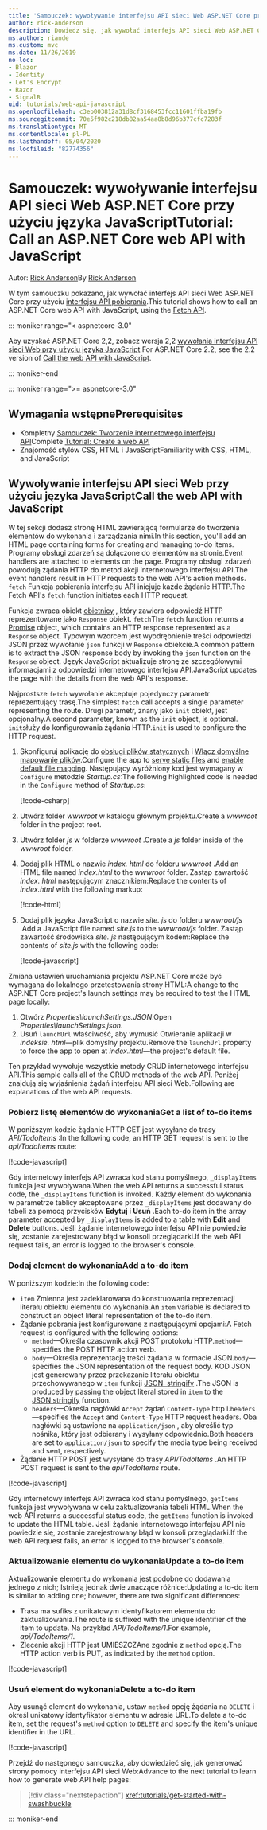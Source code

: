 ```yaml
---
title: 'Samouczek: wywoływanie interfejsu API sieci Web ASP.NET Core przy użyciu języka JavaScript'
author: rick-anderson
description: Dowiedz się, jak wywołać interfejs API sieci Web ASP.NET Core przy użyciu języka JavaScript.
ms.author: riande
ms.custom: mvc
ms.date: 11/26/2019
no-loc:
- Blazor
- Identity
- Let's Encrypt
- Razor
- SignalR
uid: tutorials/web-api-javascript
ms.openlocfilehash: c3eb003812a31d8cf3168453fcc11601ffba19fb
ms.sourcegitcommit: 70e5f982c218db82aa54aa8b8d96b377cfc7283f
ms.translationtype: MT
ms.contentlocale: pl-PL
ms.lasthandoff: 05/04/2020
ms.locfileid: "82774356"
---
```

# <a name="tutorial-call-an-aspnet-core-web-api-with-javascript"></a><span data-ttu-id="d133e-103">Samouczek: wywoływanie interfejsu API sieci Web ASP.NET Core przy użyciu języka JavaScript</span><span class="sxs-lookup"><span data-stu-id="d133e-103">Tutorial: Call an ASP.NET Core web API with JavaScript</span></span>

<span data-ttu-id="d133e-104">Autor: [Rick Anderson](https://twitter.com/RickAndMSFT)</span><span class="sxs-lookup"><span data-stu-id="d133e-104">By [Rick Anderson](https://twitter.com/RickAndMSFT)</span></span>

<span data-ttu-id="d133e-105">W tym samouczku pokazano, jak wywołać interfejs API sieci Web ASP.NET Core przy użyciu [interfejsu API pobierania](https://developer.mozilla.org/docs/Web/API/Fetch_API).</span><span class="sxs-lookup"><span data-stu-id="d133e-105">This tutorial shows how to call an ASP.NET Core web API with JavaScript, using the [Fetch API](https://developer.mozilla.org/docs/Web/API/Fetch_API).</span></span>

::: moniker range="< aspnetcore-3.0"

<span data-ttu-id="d133e-106">Aby uzyskać ASP.NET Core 2,2, zobacz wersja 2,2 [wywołania interfejsu API sieci Web przy użyciu języka JavaScript](xref:tutorials/first-web-api#call-the-web-api-with-javascript).</span><span class="sxs-lookup"><span data-stu-id="d133e-106">For ASP.NET Core 2.2, see the 2.2 version of [Call the web API with JavaScript](xref:tutorials/first-web-api#call-the-web-api-with-javascript).</span></span>

::: moniker-end

::: moniker range=">= aspnetcore-3.0"

## <a name="prerequisites"></a><span data-ttu-id="d133e-107">Wymagania wstępne</span><span class="sxs-lookup"><span data-stu-id="d133e-107">Prerequisites</span></span>

* <span data-ttu-id="d133e-108">Kompletny [Samouczek: Tworzenie internetowego interfejsu API](xref:tutorials/first-web-api)</span><span class="sxs-lookup"><span data-stu-id="d133e-108">Complete [Tutorial: Create a web API](xref:tutorials/first-web-api)</span></span>
* <span data-ttu-id="d133e-109">Znajomość stylów CSS, HTML i JavaScript</span><span class="sxs-lookup"><span data-stu-id="d133e-109">Familiarity with CSS, HTML, and JavaScript</span></span>

## <a name="call-the-web-api-with-javascript"></a><span data-ttu-id="d133e-110">Wywoływanie interfejsu API sieci Web przy użyciu języka JavaScript</span><span class="sxs-lookup"><span data-stu-id="d133e-110">Call the web API with JavaScript</span></span>

<span data-ttu-id="d133e-111">W tej sekcji dodasz stronę HTML zawierającą formularze do tworzenia elementów do wykonania i zarządzania nimi.</span><span class="sxs-lookup"><span data-stu-id="d133e-111">In this section, you'll add an HTML page containing forms for creating and managing to-do items.</span></span> <span data-ttu-id="d133e-112">Programy obsługi zdarzeń są dołączone do elementów na stronie.</span><span class="sxs-lookup"><span data-stu-id="d133e-112">Event handlers are attached to elements on the page.</span></span> <span data-ttu-id="d133e-113">Programy obsługi zdarzeń powodują żądania HTTP do metod akcji internetowego interfejsu API.</span><span class="sxs-lookup"><span data-stu-id="d133e-113">The event handlers result in HTTP requests to the web API's action methods.</span></span> <span data-ttu-id="d133e-114">`fetch` Funkcja pobierania interfejsu API inicjuje każde żądanie HTTP.</span><span class="sxs-lookup"><span data-stu-id="d133e-114">The Fetch API's `fetch` function initiates each HTTP request.</span></span>

<span data-ttu-id="d133e-115">Funkcja zwraca obiekt [obietnicy](https://developer.mozilla.org/docs/Web/JavaScript/Reference/Global_Objects/Promise) , który zawiera odpowiedź HTTP reprezentowane jako `Response` obiekt. `fetch`</span><span class="sxs-lookup"><span data-stu-id="d133e-115">The `fetch` function returns a [Promise](https://developer.mozilla.org/docs/Web/JavaScript/Reference/Global_Objects/Promise) object, which contains an HTTP response represented as a `Response` object.</span></span> <span data-ttu-id="d133e-116">Typowym wzorcem jest wyodrębnienie treści odpowiedzi JSON przez wywołanie `json` funkcji w `Response` obiekcie.</span><span class="sxs-lookup"><span data-stu-id="d133e-116">A common pattern is to extract the JSON response body by invoking the `json` function on the `Response` object.</span></span> <span data-ttu-id="d133e-117">Język JavaScript aktualizuje stronę ze szczegółowymi informacjami z odpowiedzi internetowego interfejsu API.</span><span class="sxs-lookup"><span data-stu-id="d133e-117">JavaScript updates the page with the details from the web API's response.</span></span>

<span data-ttu-id="d133e-118">Najprostsze `fetch` wywołanie akceptuje pojedynczy parametr reprezentujący trasę.</span><span class="sxs-lookup"><span data-stu-id="d133e-118">The simplest `fetch` call accepts a single parameter representing the route.</span></span> <span data-ttu-id="d133e-119">Drugi parametr, znany jako `init` obiekt, jest opcjonalny.</span><span class="sxs-lookup"><span data-stu-id="d133e-119">A second parameter, known as the `init` object, is optional.</span></span> <span data-ttu-id="d133e-120">`init`służy do konfigurowania żądania HTTP.</span><span class="sxs-lookup"><span data-stu-id="d133e-120">`init` is used to configure the HTTP request.</span></span>

1. <span data-ttu-id="d133e-121">Skonfiguruj aplikację do [obsługi plików statycznych](/dotnet/api/microsoft.aspnetcore.builder.staticfileextensions.usestaticfiles#Microsoft_AspNetCore_Builder_StaticFileExtensions_UseStaticFiles_Microsoft_AspNetCore_Builder_IApplicationBuilder_) i [Włącz domyślne mapowanie plików](/dotnet/api/microsoft.aspnetcore.builder.defaultfilesextensions.usedefaultfiles#Microsoft_AspNetCore_Builder_DefaultFilesExtensions_UseDefaultFiles_Microsoft_AspNetCore_Builder_IApplicationBuilder_).</span><span class="sxs-lookup"><span data-stu-id="d133e-121">Configure the app to [serve static files](/dotnet/api/microsoft.aspnetcore.builder.staticfileextensions.usestaticfiles#Microsoft_AspNetCore_Builder_StaticFileExtensions_UseStaticFiles_Microsoft_AspNetCore_Builder_IApplicationBuilder_) and [enable default file mapping](/dotnet/api/microsoft.aspnetcore.builder.defaultfilesextensions.usedefaultfiles#Microsoft_AspNetCore_Builder_DefaultFilesExtensions_UseDefaultFiles_Microsoft_AspNetCore_Builder_IApplicationBuilder_).</span></span> <span data-ttu-id="d133e-122">Następujący wyróżniony kod jest wymagany w `Configure` metodzie *Startup.cs*:</span><span class="sxs-lookup"><span data-stu-id="d133e-122">The following highlighted code is needed in the `Configure` method of *Startup.cs*:</span></span>

    [!code-csharp[](first-web-api/samples/3.0/TodoApi/StartupJavaScript.cs?highlight=8-9&name=snippet_configure)]

1. <span data-ttu-id="d133e-123">Utwórz folder *wwwroot* w katalogu głównym projektu.</span><span class="sxs-lookup"><span data-stu-id="d133e-123">Create a *wwwroot* folder in the project root.</span></span>

1. <span data-ttu-id="d133e-124">Utwórz folder *js* w folderze *wwwroot* .</span><span class="sxs-lookup"><span data-stu-id="d133e-124">Create a *js* folder inside of the *wwwroot* folder.</span></span>

1. <span data-ttu-id="d133e-125">Dodaj plik HTML o nazwie *index. html* do folderu *wwwroot* .</span><span class="sxs-lookup"><span data-stu-id="d133e-125">Add an HTML file named *index.html* to the *wwwroot* folder.</span></span> <span data-ttu-id="d133e-126">Zastąp zawartość *index. html* następującym znacznikiem:</span><span class="sxs-lookup"><span data-stu-id="d133e-126">Replace the contents of *index.html* with the following markup:</span></span>

    [!code-html[](first-web-api/samples/3.0/TodoApi/wwwroot/index.html)]

1. <span data-ttu-id="d133e-127">Dodaj plik języka JavaScript o nazwie *site. js* do folderu *wwwroot/js* .</span><span class="sxs-lookup"><span data-stu-id="d133e-127">Add a JavaScript file named *site.js* to the *wwwroot/js* folder.</span></span> <span data-ttu-id="d133e-128">Zastąp zawartość środowiska *site. js* następującym kodem:</span><span class="sxs-lookup"><span data-stu-id="d133e-128">Replace the contents of *site.js* with the following code:</span></span>

    [!code-javascript[](first-web-api/samples/3.0/TodoApi/wwwroot/js/site.js?name=snippet_SiteJs)]

<span data-ttu-id="d133e-129">Zmiana ustawień uruchamiania projektu ASP.NET Core może być wymagana do lokalnego przetestowania strony HTML:</span><span class="sxs-lookup"><span data-stu-id="d133e-129">A change to the ASP.NET Core project's launch settings may be required to test the HTML page locally:</span></span>

1. <span data-ttu-id="d133e-130">Otwórz *Properties\launchSettings.JSON*.</span><span class="sxs-lookup"><span data-stu-id="d133e-130">Open *Properties\launchSettings.json*.</span></span>
1. <span data-ttu-id="d133e-131">Usuń `launchUrl` właściwość, aby wymusić Otwieranie aplikacji w *indeksie. html*&mdash;plik domyślny projektu.</span><span class="sxs-lookup"><span data-stu-id="d133e-131">Remove the `launchUrl` property to force the app to open at *index.html*&mdash;the project's default file.</span></span>

<span data-ttu-id="d133e-132">Ten przykład wywołuje wszystkie metody CRUD internetowego interfejsu API.</span><span class="sxs-lookup"><span data-stu-id="d133e-132">This sample calls all of the CRUD methods of the web API.</span></span> <span data-ttu-id="d133e-133">Poniżej znajdują się wyjaśnienia żądań interfejsu API sieci Web.</span><span class="sxs-lookup"><span data-stu-id="d133e-133">Following are explanations of the web API requests.</span></span>

### <a name="get-a-list-of-to-do-items"></a><span data-ttu-id="d133e-134">Pobierz listę elementów do wykonania</span><span class="sxs-lookup"><span data-stu-id="d133e-134">Get a list of to-do items</span></span>

<span data-ttu-id="d133e-135">W poniższym kodzie żądanie HTTP GET jest wysyłane do trasy *API/TodoItems* :</span><span class="sxs-lookup"><span data-stu-id="d133e-135">In the following code, an HTTP GET request is sent to the *api/TodoItems* route:</span></span>

[!code-javascript[](first-web-api/samples/3.0/TodoApi/wwwroot/js/site.js?name=snippet_GetItems)]

<span data-ttu-id="d133e-136">Gdy internetowy interfejs API zwraca kod stanu pomyślnego, `_displayItems` funkcja jest wywoływana.</span><span class="sxs-lookup"><span data-stu-id="d133e-136">When the web API returns a successful status code, the `_displayItems` function is invoked.</span></span> <span data-ttu-id="d133e-137">Każdy element do wykonania w parametrze tablicy akceptowane przez `_displayItems` jest dodawany do tabeli za pomocą przycisków **Edytuj** i **Usuń** .</span><span class="sxs-lookup"><span data-stu-id="d133e-137">Each to-do item in the array parameter accepted by `_displayItems` is added to a table with **Edit** and **Delete** buttons.</span></span> <span data-ttu-id="d133e-138">Jeśli żądanie internetowego interfejsu API nie powiedzie się, zostanie zarejestrowany błąd w konsoli przeglądarki.</span><span class="sxs-lookup"><span data-stu-id="d133e-138">If the web API request fails, an error is logged to the browser's console.</span></span>

### <a name="add-a-to-do-item"></a><span data-ttu-id="d133e-139">Dodaj element do wykonania</span><span class="sxs-lookup"><span data-stu-id="d133e-139">Add a to-do item</span></span>

<span data-ttu-id="d133e-140">W poniższym kodzie:</span><span class="sxs-lookup"><span data-stu-id="d133e-140">In the following code:</span></span>

* <span data-ttu-id="d133e-141">`item` Zmienna jest zadeklarowana do konstruowania reprezentacji literału obiektu elementu do wykonania.</span><span class="sxs-lookup"><span data-stu-id="d133e-141">An `item` variable is declared to construct an object literal representation of the to-do item.</span></span>
* <span data-ttu-id="d133e-142">Żądanie pobrania jest konfigurowane z następującymi opcjami:</span><span class="sxs-lookup"><span data-stu-id="d133e-142">A Fetch request is configured with the following options:</span></span>
  * <span data-ttu-id="d133e-143">`method`&mdash;Określa czasownik akcji POST protokołu HTTP.</span><span class="sxs-lookup"><span data-stu-id="d133e-143">`method`&mdash;specifies the POST HTTP action verb.</span></span>
  * <span data-ttu-id="d133e-144">`body`&mdash;Określa reprezentację treści żądania w formacie JSON.</span><span class="sxs-lookup"><span data-stu-id="d133e-144">`body`&mdash;specifies the JSON representation of the request body.</span></span> <span data-ttu-id="d133e-145">KOD JSON jest generowany przez przekazanie literału obiektu przechowywanego w `item` funkcji [JSON. stringify](https://developer.mozilla.org/docs/Web/JavaScript/Reference/Global_Objects/JSON/stringify) .</span><span class="sxs-lookup"><span data-stu-id="d133e-145">The JSON is produced by passing the object literal stored in `item` to the [JSON.stringify](https://developer.mozilla.org/docs/Web/JavaScript/Reference/Global_Objects/JSON/stringify) function.</span></span>
  * <span data-ttu-id="d133e-146">`headers`&mdash;Określa nagłówki `Accept` żądań `Content-Type` http i.</span><span class="sxs-lookup"><span data-stu-id="d133e-146">`headers`&mdash;specifies the `Accept` and `Content-Type` HTTP request headers.</span></span> <span data-ttu-id="d133e-147">Oba nagłówki są ustawione na `application/json` , aby określić typ nośnika, który jest odbierany i wysyłany odpowiednio.</span><span class="sxs-lookup"><span data-stu-id="d133e-147">Both headers are set to `application/json` to specify the media type being received and sent, respectively.</span></span>
* <span data-ttu-id="d133e-148">Żądanie HTTP POST jest wysyłane do trasy *API/TodoItems* .</span><span class="sxs-lookup"><span data-stu-id="d133e-148">An HTTP POST request is sent to the *api/TodoItems* route.</span></span>

[!code-javascript[](first-web-api/samples/3.0/TodoApi/wwwroot/js/site.js?name=snippet_AddItem)]

<span data-ttu-id="d133e-149">Gdy internetowy interfejs API zwraca kod stanu pomyślnego, `getItems` funkcja jest wywoływana w celu zaktualizowania tabeli HTML.</span><span class="sxs-lookup"><span data-stu-id="d133e-149">When the web API returns a successful status code, the `getItems` function is invoked to update the HTML table.</span></span> <span data-ttu-id="d133e-150">Jeśli żądanie internetowego interfejsu API nie powiedzie się, zostanie zarejestrowany błąd w konsoli przeglądarki.</span><span class="sxs-lookup"><span data-stu-id="d133e-150">If the web API request fails, an error is logged to the browser's console.</span></span>

### <a name="update-a-to-do-item"></a><span data-ttu-id="d133e-151">Aktualizowanie elementu do wykonania</span><span class="sxs-lookup"><span data-stu-id="d133e-151">Update a to-do item</span></span>

<span data-ttu-id="d133e-152">Aktualizowanie elementu do wykonania jest podobne do dodawania jednego z nich; Istnieją jednak dwie znaczące różnice:</span><span class="sxs-lookup"><span data-stu-id="d133e-152">Updating a to-do item is similar to adding one; however, there are two significant differences:</span></span>

* <span data-ttu-id="d133e-153">Trasa ma sufiks z unikatowym identyfikatorem elementu do zaktualizowania.</span><span class="sxs-lookup"><span data-stu-id="d133e-153">The route is suffixed with the unique identifier of the item to update.</span></span> <span data-ttu-id="d133e-154">Na przykład *API/TodoItems/1*.</span><span class="sxs-lookup"><span data-stu-id="d133e-154">For example, *api/TodoItems/1*.</span></span>
* <span data-ttu-id="d133e-155">Zlecenie akcji HTTP jest UMIESZCZAne zgodnie z `method` opcją.</span><span class="sxs-lookup"><span data-stu-id="d133e-155">The HTTP action verb is PUT, as indicated by the `method` option.</span></span>

[!code-javascript[](first-web-api/samples/3.0/TodoApi/wwwroot/js/site.js?name=snippet_UpdateItem)]

### <a name="delete-a-to-do-item"></a><span data-ttu-id="d133e-156">Usuń element do wykonania</span><span class="sxs-lookup"><span data-stu-id="d133e-156">Delete a to-do item</span></span>

<span data-ttu-id="d133e-157">Aby usunąć element do wykonania, ustaw `method` opcję żądania na `DELETE` i określ unikatowy identyfikator elementu w adresie URL.</span><span class="sxs-lookup"><span data-stu-id="d133e-157">To delete a to-do item, set the request's `method` option to `DELETE` and specify the item's unique identifier in the URL.</span></span>

[!code-javascript[](first-web-api/samples/3.0/TodoApi/wwwroot/js/site.js?name=snippet_DeleteItem)]

<span data-ttu-id="d133e-158">Przejdź do następnego samouczka, aby dowiedzieć się, jak generować strony pomocy interfejsu API sieci Web:</span><span class="sxs-lookup"><span data-stu-id="d133e-158">Advance to the next tutorial to learn how to generate web API help pages:</span></span>

> [!div class="nextstepaction"]
> <xref:tutorials/get-started-with-swashbuckle>

::: moniker-end
